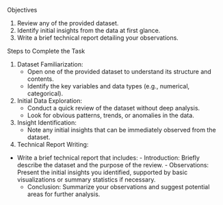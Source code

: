 Objectives
1. Review any of the provided dataset.
2. Identify initial insights from the data at first glance.
3. Write a brief technical report detailing your observations.

Steps to Complete the Task
1. Dataset Familiarization:
    - Open one of the provided dataset to understand its structure and contents.
    - Identify the key variables and data types (e.g., numerical, categorical).
2. Initial Data Exploration:
    - Conduct a quick review of the dataset without deep analysis.
    - Look for obvious patterns, trends, or anomalies in the data.
3. Insight Identification:
    - Note any initial insights that can be immediately observed from the dataset.
4. Technical Report Writing:
- Write a brief technical report that includes:
        - Introduction: Briefly describe the dataset and the purpose of the review.
        - Observations: Present the initial insights you identified, supported by basic visualizations or summary statistics if necessary.
    - Conclusion: Summarize your observations and suggest potential areas for further analysis.
